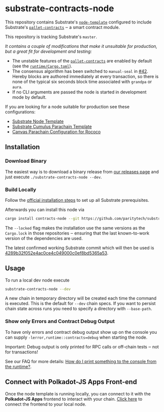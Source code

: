 # substrate-contracts-node

This repository contains Substrate's [`node-template`](https://github.com/paritytech/substrate/tree/master/bin/node-template)
configured to include Substrate's [`pallet-contracts`](https://github.com/paritytech/substrate/tree/master/frame/contracts)
‒ a smart contract module.

This repository is tracking Substrate's `master`.

_It contains a couple of modifications that make it unsuitable for
production, but a great fit for development and testing:_

* The unstable features of the [`pallet-contracts`](https://github.com/paritytech/substrate/tree/master/frame/contracts)
  are enabled by default (see the [`runtime/Cargo.toml`](https://github.com/paritytech/substrate-contracts-node/blob/main/runtime/Cargo.toml)).
* The consensus algorithm has been switched to `manual-seal` in
  [#42](https://github.com/paritytech/substrate-contracts-node/pull/42).
  Hereby blocks are authored immediately at every transaction, so there
  is none of the typical six seconds block time associated with `grandpa` or `aura`.
* If no CLI arguments are passed the node is started in development mode
  by default.

If you are looking for a node suitable for production see these configurations:

* [Substrate Node Template](https://github.com/paritytech/substrate/tree/master/bin/node-template)
* [Substrate Cumulus Parachain Template](https://github.com/paritytech/cumulus/tree/master/parachain-template)
* [Canvas Parachain Configuration for Rococo](https://github.com/paritytech/cumulus/tree/master/polkadot-parachains/canvas-kusama)

## Installation

### Download Binary

The easiest way is to download a binary release from [our releases page](https://github.com/paritytech/substrate-contracts-node/releases)
and just execute `./substrate-contracts-node --dev`.

### Build Locally

Follow the [official installation steps](https://docs.substrate.io/v3/getting-started/installation/)
to set up all Substrate prerequisites.

Afterwards you can install this node via

```bash
cargo install contracts-node --git https://github.com/paritytech/substrate-contracts-node.git --force --locked
```

The `--locked` flag makes the installation use the same versions
as the `Cargo.lock` in those repositories ‒ ensuring that the last
known-to-work version of the dependencies are used.

The latest confirmed working Substrate commit which will then be used is
[4289b32f052e4ac0ce4c049000c0ef8bd5365a53](https://github.com/paritytech/substrate/tree/4289b32f052e4ac0ce4c049000c0ef8bd5365a53).

## Usage

To run a local dev node execute

```bash
substrate-contracts-node --dev
```

A new chain in temporary directory will be created each time the command is executed. This is the
default for `--dev` chain specs. If you want to persist chain state across runs you need to
specify a directory with `--base-path`.

### Show only Errors and Contract Debug Output

To have only errors and contract debug output show up on the console you can
supply `-lerror,runtime::contracts=debug` when starting the node.

Important: Debug output is only printed for RPC calls or off-chain tests ‒ not for transactions!

See our FAQ for more details:
[How do I print something to the console from the runtime?](https://paritytech.github.io/ink-docs/faq/#how-do-i-print-something-to-the-console-from-the-runtime).

## Connect with Polkadot-JS Apps Front-end

Once the node template is running locally, you can connect to it with the **Polkadot-JS Apps**
frontend to interact with your chain.
[Click here](https://polkadot.js.org/apps/#/explorer?rpc=ws://localhost:9944) to connect the frontend
to your local node.
